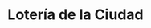 ---
title: "Lotería de la Ciudad"
url: /ciudad-autonoma-de-buenos-aires/loteria-de-la-ciudad-carhue/
shop: lotería
---
